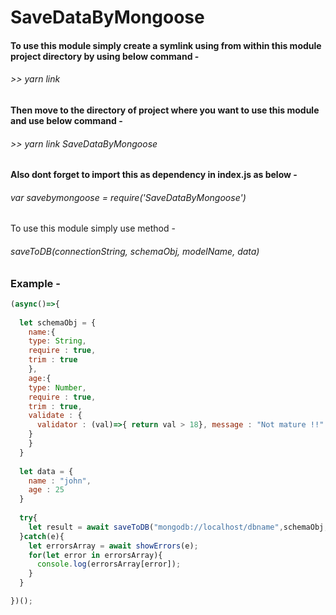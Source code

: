 # SaveDataByMongoose

#### To use this module simply create a symlink using from within this module project directory by using below command -

###### >> yarn link

#### Then move to the directory of project where you want to use this module and use below command -

###### >> yarn link SaveDataByMongoose

#### Also dont forget to import this as dependency in index.js as below - 

###### var savebymongoose = require('SaveDataByMongoose')

To use this module simply use method - 

###### saveToDB(connectionString, schemaObj, modelName, data)

### Example -
  ```Javascript
  (async()=>{
    
    let schemaObj = {
      name:{
      type: String,
      require : true,
      trim : true
      },
      age:{
      type: Number,
      require : true,
      trim : true,
      validate : {
        validator : (val)=>{ return val > 18}, message : "Not mature !!"
      }
      }
    }
    
    let data = {
      name : "john",
      age : 25
    }
    
    try{
      let result = await saveToDB("mongodb://localhost/dbname",schemaObj,"collectionName",data);
    }catch(e){
      let errorsArray = await showErrors(e);
      for(let error in errorsArray){
        console.log(errorsArray[error]);
      }
    }
  
  })();
  
  ```
